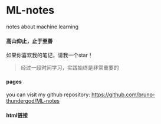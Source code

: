 # ML-notes

notes about machine learning

#### 高山仰止，止于至善

如果你喜欢我的笔记，请我一个star！

> 经过一段时间学习，实践始终是非常重要的

#### pages

you can visit my github repository: https://github.com/bruno-thundergod/ML-notes

#### html链接

[normalization]: https://bruno-thundergod.github.io/ML-notes/ML-notes-html/normalization.html



